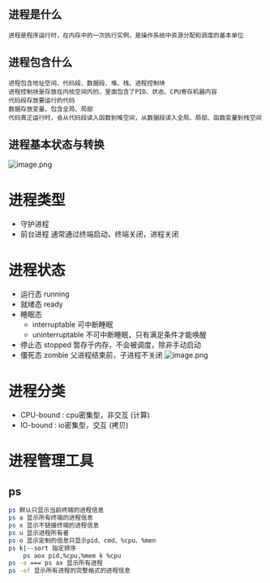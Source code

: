## 进程是什么
	进程是程序运行时，在内存中的一次执行实例，是操作系统中资源分配和调度的基本单位
## 进程包含什么
	进程包含地址空间、代码段、数据段、堆、栈、进程控制块
	进程控制块是存放在内核空间内的，里面包含了PID、状态、CPU寄存机器内容
	代码段存放要运行的代码
	数据存放变量，包含全局、局部
	代码真正运行时，会从代码段读入函数到堆空间，从数据段读入全局、局部、函数变量到栈空间
## 进程基本状态与转换
![image.png](https://lvyusen-1316126434.cos.ap-guangzhou.myqcloud.com/images/202412300254294.png?imageSlim)
# 进程类型
+ 守护进程
+ 前台进程  通常通过终端启动，终端关闭，进程关闭
# 进程状态
+ 运行态 running
+ 就绪态 ready
+ 睡眠态
	+ interruptable 可中断睡眠
	+ uninterruptable 不可中断睡眠，只有满足条件才能唤醒
+ 停止态 stopped 暂存于内存，不会被调度，除非手动启动
+ 僵死态 zombie 父进程结束前，子进程不关闭
![image.png](https://lvyusen-1316126434.cos.ap-guangzhou.myqcloud.com/images/202412300636325.png?imageSlim)

# 进程分类
+ CPU-bound : cpu密集型，非交互 (计算)
+ IO-bound : io密集型，交互 (拷贝)
# 进程管理工具
## ps
```bash
ps 默认只显示当前终端的进程信息
ps a 显示所有终端的进程信息
ps x 显示不链接终端的进程信息
ps u 显示进程所有者
ps o 显示定制的信息只显示pid、cmd、%cpu、%men
ps k|--sort 指定排序
	ps aox pid,%cpu,%mem k %cpu
ps -e === ps ax 显示所有进程
ps -ef 显示所有进程的完整格式的进程信息
```